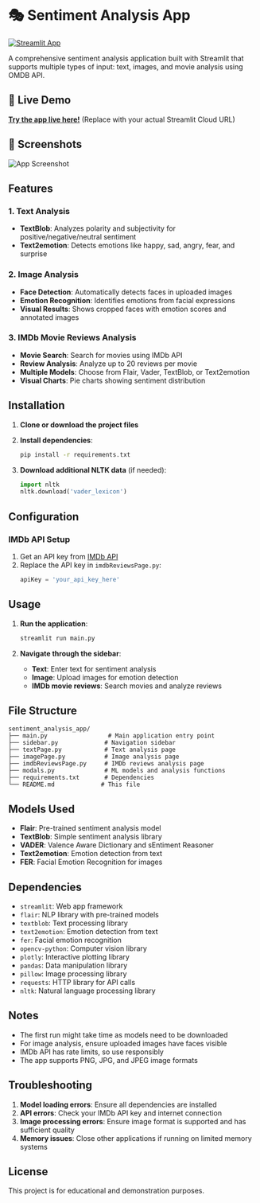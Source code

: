 # 🎭 Sentiment Analysis App

[![Streamlit App](https://static.streamlit.io/badges/streamlit_badge_black_white.svg)](https://your-app-name.streamlit.app)

A comprehensive sentiment analysis application built with Streamlit that supports multiple types of input: text, images, and movie analysis using OMDB API.

## 🚀 Live Demo

**[Try the app live here!](https://your-app-name.streamlit.app)** (Replace with your actual Streamlit Cloud URL)

## 📸 Screenshots

![App Screenshot](https://via.placeholder.com/800x400/FF6B6B/FFFFFF?text=Sentiment+Analysis+App)

## Features

### 1. Text Analysis
- **TextBlob**: Analyzes polarity and subjectivity for positive/negative/neutral sentiment
- **Text2emotion**: Detects emotions like happy, sad, angry, fear, and surprise

### 2. Image Analysis
- **Face Detection**: Automatically detects faces in uploaded images
- **Emotion Recognition**: Identifies emotions from facial expressions
- **Visual Results**: Shows cropped faces with emotion scores and annotated images

### 3. IMDb Movie Reviews Analysis
- **Movie Search**: Search for movies using IMDb API
- **Review Analysis**: Analyze up to 20 reviews per movie
- **Multiple Models**: Choose from Flair, Vader, TextBlob, or Text2emotion
- **Visual Charts**: Pie charts showing sentiment distribution

## Installation

1. **Clone or download the project files**

2. **Install dependencies**:
   ```bash
   pip install -r requirements.txt
   ```

3. **Download additional NLTK data** (if needed):
   ```python
   import nltk
   nltk.download('vader_lexicon')
   ```

## Configuration

### IMDb API Setup
1. Get an API key from [IMDb API](https://imdb-api.com/)
2. Replace the API key in `imdbReviewsPage.py`:
   ```python
   apiKey = 'your_api_key_here'
   ```

## Usage

1. **Run the application**:
   ```bash
   streamlit run main.py
   ```

2. **Navigate through the sidebar**:
   - **Text**: Enter text for sentiment analysis
   - **Image**: Upload images for emotion detection
   - **IMDb movie reviews**: Search movies and analyze reviews

## File Structure

```
sentiment_analysis_app/
├── main.py                 # Main application entry point
├── sidebar.py             # Navigation sidebar
├── textPage.py            # Text analysis page
├── imagePage.py           # Image analysis page
├── imdbReviewsPage.py     # IMDb reviews analysis page
├── modals.py              # ML models and analysis functions
├── requirements.txt       # Dependencies
└── README.md             # This file
```

## Models Used

- **Flair**: Pre-trained sentiment analysis model
- **TextBlob**: Simple sentiment analysis library
- **VADER**: Valence Aware Dictionary and sEntiment Reasoner
- **Text2emotion**: Emotion detection from text
- **FER**: Facial Emotion Recognition for images

## Dependencies

- `streamlit`: Web app framework
- `flair`: NLP library with pre-trained models
- `textblob`: Text processing library
- `text2emotion`: Emotion detection from text
- `fer`: Facial emotion recognition
- `opencv-python`: Computer vision library
- `plotly`: Interactive plotting library
- `pandas`: Data manipulation library
- `pillow`: Image processing library
- `requests`: HTTP library for API calls
- `nltk`: Natural language processing library

## Notes

- The first run might take time as models need to be downloaded
- For image analysis, ensure uploaded images have faces visible
- IMDb API has rate limits, so use responsibly
- The app supports PNG, JPG, and JPEG image formats

## Troubleshooting

1. **Model loading errors**: Ensure all dependencies are installed
2. **API errors**: Check your IMDb API key and internet connection
3. **Image processing errors**: Ensure image format is supported and has sufficient quality
4. **Memory issues**: Close other applications if running on limited memory systems

## License

This project is for educational and demonstration purposes.
